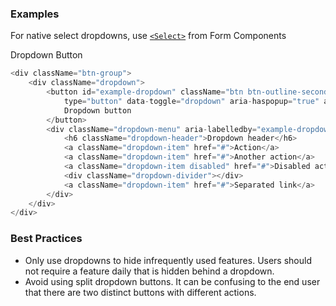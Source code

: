 
### Examples

For native select dropdowns, use [`<Select>`](/ui/#/Form%20Components?id=section-select) from Form Components

Dropdown Button

```js
<div className="btn-group">
    <div className="dropdown">
        <button id="example-dropdown" className="btn btn-outline-secondary dropdown-toggle"
            type="button" data-toggle="dropdown" aria-haspopup="true" aria-expanded="false">
            Dropdown button
        </button>
        <div className="dropdown-menu" aria-labelledby="example-dropdown">
            <h6 className="dropdown-header">Dropdown header</h6>
            <a className="dropdown-item" href="#">Action</a>
            <a className="dropdown-item" href="#">Another action</a>
            <a className="dropdown-item disabled" href="#">Disabled action</a>
            <div className="dropdown-divider"></div>
            <a className="dropdown-item" href="#">Separated link</a>
        </div>
    </div>
</div>
```

### Best Practices

* Only use dropdowns to hide infrequently used features. Users should not require a feature daily that is hidden behind a dropdown.
* Avoid using split dropdown buttons. It can be confusing to the end user that there are two distinct buttons with different actions.
